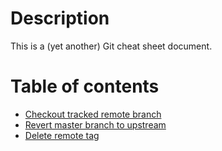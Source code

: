 # Description

This is a (yet another) Git cheat sheet document.

# Table of contents

* [Checkout tracked remote branch](checkout-tracked-remote-branch.md)
* [Revert master branch to upstream](revert-master-branch-to-upstream.md)
* [Delete remote tag](delete-remote-tag.md)
